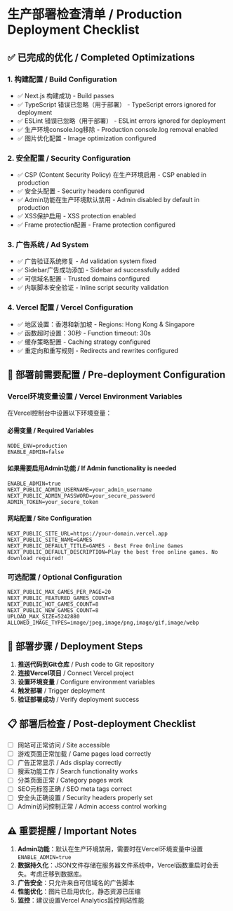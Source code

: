 # 生产部署检查清单 / Production Deployment Checklist

## ✅ 已完成的优化 / Completed Optimizations

### 1. 构建配置 / Build Configuration
- ✅ Next.js 构建成功 - Build passes
- ✅ TypeScript 错误已忽略（用于部署） - TypeScript errors ignored for deployment
- ✅ ESLint 错误已忽略（用于部署） - ESLint errors ignored for deployment
- ✅ 生产环境console.log移除 - Production console.log removal enabled
- ✅ 图片优化配置 - Image optimization configured

### 2. 安全配置 / Security Configuration
- ✅ CSP (Content Security Policy) 在生产环境启用 - CSP enabled in production
- ✅ 安全头配置 - Security headers configured
- ✅ Admin功能在生产环境默认禁用 - Admin disabled by default in production
- ✅ XSS保护启用 - XSS protection enabled
- ✅ Frame protection配置 - Frame protection configured

### 3. 广告系统 / Ad System
- ✅ 广告验证系统修复 - Ad validation system fixed
- ✅ Sidebar广告成功添加 - Sidebar ad successfully added
- ✅ 可信域名配置 - Trusted domains configured
- ✅ 内联脚本安全验证 - Inline script security validation

### 4. Vercel 配置 / Vercel Configuration
- ✅ 地区设置：香港和新加坡 - Regions: Hong Kong & Singapore
- ✅ 函数超时设置：30秒 - Function timeout: 30s
- ✅ 缓存策略配置 - Caching strategy configured
- ✅ 重定向和重写规则 - Redirects and rewrites configured

## 🔧 部署前需要配置 / Pre-deployment Configuration

### Vercel环境变量设置 / Vercel Environment Variables

在Vercel控制台中设置以下环境变量：

#### 必需变量 / Required Variables
```
NODE_ENV=production
ENABLE_ADMIN=false
```

#### 如果需要启用Admin功能 / If Admin functionality is needed
```
ENABLE_ADMIN=true
NEXT_PUBLIC_ADMIN_USERNAME=your_admin_username
NEXT_PUBLIC_ADMIN_PASSWORD=your_secure_password
ADMIN_TOKEN=your_secure_token
```

#### 网站配置 / Site Configuration
```
NEXT_PUBLIC_SITE_URL=https://your-domain.vercel.app
NEXT_PUBLIC_SITE_NAME=GAMES
NEXT_PUBLIC_DEFAULT_TITLE=GAMES - Best Free Online Games
NEXT_PUBLIC_DEFAULT_DESCRIPTION=Play the best free online games. No download required!
```

### 可选配置 / Optional Configuration
```
NEXT_PUBLIC_MAX_GAMES_PER_PAGE=20
NEXT_PUBLIC_FEATURED_GAMES_COUNT=8
NEXT_PUBLIC_HOT_GAMES_COUNT=8
NEXT_PUBLIC_NEW_GAMES_COUNT=8
UPLOAD_MAX_SIZE=5242880
ALLOWED_IMAGE_TYPES=image/jpeg,image/png,image/gif,image/webp
```

## 🚀 部署步骤 / Deployment Steps

1. **推送代码到Git仓库** / Push code to Git repository
2. **连接Vercel项目** / Connect Vercel project
3. **设置环境变量** / Configure environment variables
4. **触发部署** / Trigger deployment
5. **验证部署成功** / Verify deployment success

## 📋 部署后检查 / Post-deployment Checklist

- [ ] 网站可正常访问 / Site accessible
- [ ] 游戏页面正常加载 / Game pages load correctly  
- [ ] 广告正常显示 / Ads display correctly
- [ ] 搜索功能工作 / Search functionality works
- [ ] 分类页面正常 / Category pages work
- [ ] SEO元标签正确 / SEO meta tags correct
- [ ] 安全头正确设置 / Security headers properly set
- [ ] Admin访问控制正常 / Admin access control working

## ⚠️ 重要提醒 / Important Notes

1. **Admin功能**：默认在生产环境禁用，需要时在Vercel环境变量中设置`ENABLE_ADMIN=true`
2. **数据持久化**：JSON文件存储在服务器文件系统中，Vercel函数重启时会丢失。考虑迁移到数据库。
3. **广告安全**：只允许来自可信域名的广告脚本
4. **性能优化**：图片已启用优化，静态资源已压缩
5. **监控**：建议设置Vercel Analytics监控网站性能